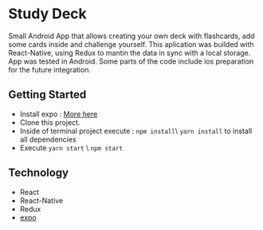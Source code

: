 # Study Deck
Small Android App that allows creating your own deck with flashcards, add some cards inside and challenge yourself.
This aplication was builded with React-Native, using Redux to mantin the data in sync with a local storage.
App was tested in Android. Some parts of the code include ios preparation for the future integration.  

## Getting Started
- Install expo : [More here](https://docs.expo.io/versions/latest/introduction/installation)
- Clone this project.
- Inside of terminal project execute : ``npm install``\ ``yarn install``  to install all dependencies
- Execute ``yarn start`` \   ``npm start``

## Technology
- React 
- React-Native
- Redux
- [expo](https://docs.expo.io/versions/v31.0.0/)